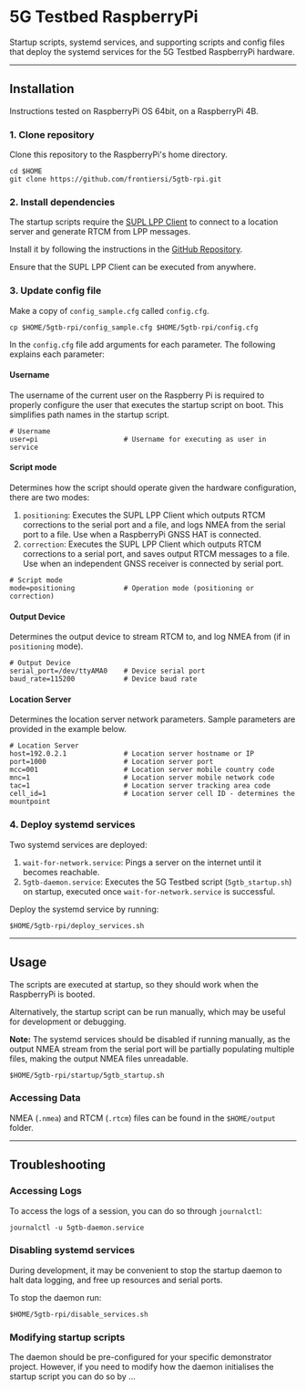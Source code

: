 # 5G Testbed RaspberryPi

Startup scripts, systemd services, and supporting scripts and config files that deploy the systemd services for the 5G Testbed RaspberryPi hardware.

---

## Installation

Instructions tested on RaspberryPi OS 64bit, on a RaspberryPi 4B.

### 1. Clone repository

Clone this repository to the RaspberryPi's home directory.

```console
cd $HOME
git clone https://github.com/frontiersi/5gtb-rpi.git
```

### 2. Install dependencies

The startup scripts require the [SUPL LPP Client](https://github.com/frontiersi/supl-lpp-client) to connect to a location server and generate RTCM from LPP messages.

Install it by following the instructions in the [GitHub Repository](https://github.com/frontiersi/supl-lpp-client/tree/main#installation).

Ensure that the SUPL LPP Client can be executed from anywhere.

### 3. Update config file

Make a copy of `config_sample.cfg` called `config.cfg`.

```console
cp $HOME/5gtb-rpi/config_sample.cfg $HOME/5gtb-rpi/config.cfg
```

In the `config.cfg` file add arguments for each parameter. The following explains each parameter:

#### Username

The username of the current user on the Raspberry Pi is required to properly configure the user that executes the startup script on boot. This simplifies path names in the startup script.

```text
# Username
user=pi                     # Username for executing as user in service
```

#### Script mode

Determines how the script should operate given the hardware configuration, there are two modes:

1. `positioning`: Executes the SUPL LPP Client which outputs RTCM corrections to the serial port and a file, and logs NMEA from the serial port to a file. Use when a RaspberryPi GNSS HAT is connected.
2. `correction`: Executes the SUPL LPP Client which outputs RTCM corrections to a serial port, and saves output RTCM messages to a file. Use when an independent GNSS receiver is connected by serial port.

```text
# Script mode
mode=positioning            # Operation mode (positioning or correction)
```

#### Output Device

Determines the output device to stream RTCM to, and log NMEA from (if in `positioning` mode).

```text
# Output Device
serial_port=/dev/ttyAMA0    # Device serial port
baud_rate=115200            # Device baud rate
```

#### Location Server

Determines the location server network parameters. Sample parameters are provided in the example below.

```text
# Location Server
host=192.0.2.1              # Location server hostname or IP
port=1000                   # Location server port
mcc=001                     # Location server mobile country code
mnc=1                       # Location server mobile network code
tac=1                       # Location server tracking area code
cell_id=1                   # Location server cell ID - determines the mountpoint
```

### 4. Deploy systemd services

Two systemd services are deployed:

1. `wait-for-network.service`: Pings a server on the internet until it becomes reachable.
2. `5gtb-daemon.service`: Executes the 5G Testbed script (`5gtb_startup.sh`) on startup, executed once `wait-for-network.service` is successful.

Deploy the systemd service by running:

```console
$HOME/5gtb-rpi/deploy_services.sh
```

---

## Usage

The scripts are executed at startup, so they should work when the RaspberryPi is booted.

Alternatively, the startup script can be run manually, which may be useful for development or debugging.

**Note:** The systemd services should be disabled if running manually, as the output NMEA stream from the serial port will be partially populating multiple files, making the output NMEA files unreadable.

```console
$HOME/5gtb-rpi/startup/5gtb_startup.sh
```

### Accessing Data

NMEA (`.nmea`) and RTCM (`.rtcm`) files can be found in the `$HOME/output` folder.

---

## Troubleshooting

### Accessing Logs

To access the logs of a session, you can do so through `journalctl`:

```console
journalctl -u 5gtb-daemon.service
```

### Disabling systemd services

During development, it may be convenient to stop the startup daemon to halt data logging, and free up resources and serial ports.

To stop the daemon run:

```console
$HOME/5gtb-rpi/disable_services.sh
```

### Modifying startup scripts

The daemon should be pre-configured for your specific demonstrator project. However, if you need to modify how the daemon initialises the startup script you can do so by ...
